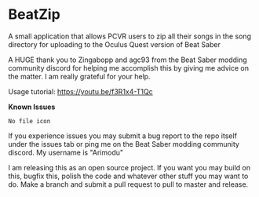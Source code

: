 # BeatZip
A small application that allows PCVR users to zip all their songs in the song directory for uploading to the Oculus Quest version of Beat Saber

A HUGE thank you to Zingabopp and agc93 from the Beat Saber modding community discord for helping me accomplish this by giving me advice on the matter. I am really grateful for your help.

Usage tutorial: https://youtu.be/f3R1x4-T1Qc

**Known Issues**
		
	No file icon
	

If you experience issues you may submit a bug report to the repo itself under the issues tab or ping me on the Beat Saber modding community discord. My username is "Arimodu"


I am releasing this as an open source project. If you want you may build on this, bugfix this, polish the code and whatever other stuff you may want to do. Make a branch and submit a pull request to pull to master and release.
